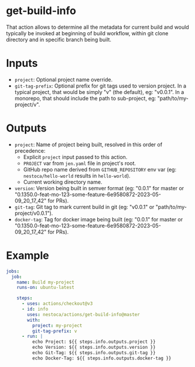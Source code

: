 # get-build-info

That action allows to determine all the metadata for current build and would typically be invoked at beginning of build workflow, within git clone directory and in specific branch being built.

# Inputs

- `project`: Optional project name override.
- `git-tag-prefix`: Optional prefix for git tags used to version project. In a typical project, that would be simply "v" (the default), eg: "v0.0.1". In a monorepo, that should include the path to sub-project, eg: "path/to/my-project/v".

# Outputs

- `project`: Name of project being built, resolved in this order of precedence:
  - Explicit `project` input passed to this action.
  - `PROJECT` var from `jen.yaml` file in project's root.
  - GitHub repo name derived from `GITHUB_REPOSITORY` env var (eg: `nestoca/hello-world` results in `hello-world`).
  - Current working directory name.
- `version`: Version being built in semver format (eg: "0.0.1" for master or
  "0.1350.0-feat-mo-123-some-feature-6e9580872-2023-05-09_20_17_42" for PRs).
- `git-tag`: Git tag to mark current build in git (eg: "v0.0.1" or
  "path/to/my-project/v0.0.1").
- `docker-tag`: Tag for docker image being built (eg: "0.0.1" for master or
  "0.1350.0-feat-mo-123-some-feature-6e9580872-2023-05-09_20_17_42" for PRs).

# Example

```yaml
jobs:
  job:
    name: Build my-project
    runs-on: ubuntu-latest

    steps:
      - uses: actions/checkout@v3
      - id: info
        uses: nestoca/actions/get-build-info@master
        with:
          project: my-project
          git-tag-prefix: v
      - run: |
          echo Project: ${{ steps.info.outputs.project }}
          echo Version: ${{ steps.info.outputs.version }}
          echo Git-Tag: ${{ steps.info.outputs.git-tag }}
          echo Docker-Tag: ${{ steps.info.outputs.docker-tag }}
```
